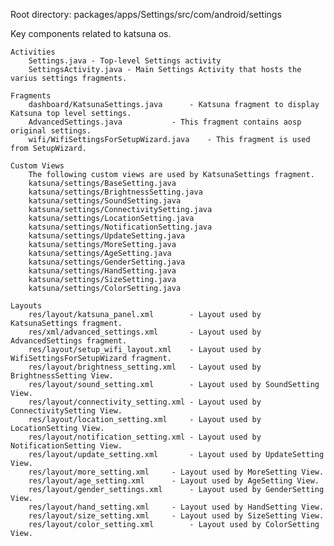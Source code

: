 Root directory:	packages/apps/Settings/src/com/android/settings


Key components related to katsuna os.

	Activities
		Settings.java - Top-level Settings activity
		SettingsActivity.java - Main Settings Activity that hosts the varius settings fragments.

	Fragments
		dashboard/KatsunaSettings.java 		- Katsuna fragment to display Katsuna top level settings.
		AdvancedSettings.java 			- This fragment contains aosp original settings.
		wifi/WifiSettingsForSetupWizard.java 	- This fragment is used from SetupWizard.

	Custom Views
		The following custom views are used by KatsunaSettings fragment.
		katsuna/settings/BaseSetting.java
		katsuna/settings/BrightnessSetting.java
		katsuna/settings/SoundSetting.java
		katsuna/settings/ConnectivitySetting.java
		katsuna/settings/LocationSetting.java
		katsuna/settings/NotificationSetting.java
		katsuna/settings/UpdateSetting.java
		katsuna/settings/MoreSetting.java
		katsuna/settings/AgeSetting.java
		katsuna/settings/GenderSetting.java
		katsuna/settings/HandSetting.java
		katsuna/settings/SizeSetting.java
		katsuna/settings/ColorSetting.java

	Layouts
		res/layout/katsuna_panel.xml		- Layout used by KatsunaSettings fragment.
		res/xml/advanced_settings.xml		- Layout used by AdvancedSettings fragment.
		res/layout/setup_wifi_layout.xml	- Layout used by WifiSettingsForSetupWizard fragment.
		res/layout/brightness_setting.xml	- Layout used by BrightnessSetting View.
		res/layout/sound_setting.xml		- Layout used by SoundSetting View.
		res/layout/connectivity_setting.xml	- Layout used by ConnectivitySetting View.
		res/layout/location_setting.xml		- Layout used by LocationSetting View.
		res/layout/notification_setting.xml	- Layout used by NotificationSetting View.
		res/layout/update_setting.xml		- Layout used by UpdateSetting View.
		res/layout/more_setting.xml		- Layout used by MoreSetting View.
		res/layout/age_setting.xml		- Layout used by AgeSetting View.
		res/layout/gender_settings.xml		- Layout used by GenderSetting View.
		res/layout/hand_setting.xml		- Layout used by HandSetting View.
		res/layout/size_setting.xml		- Layout used by SizeSetting View.
		res/layout/color_setting.xml		- Layout used by ColorSetting View.
